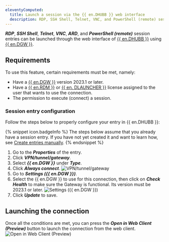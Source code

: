 ```yaml
---
eleventyComputed:
  title: Launch a session via the {{ en.DHUBB }} web interface
  description: RDP, SSH Shell, Telnet, VNC, and PowerShell (remote) session entries can be launched through the web interface of {{ en.DHUBB }} using {{ en.DGW }}.
---
```

***RDP***, ***SSH Shell***, ***Telnet***, ***VNC***, ***ARD***, and ***PowerShell (remote)*** session entries can be launched through the web interface of [{{ en.DHUBB }}](/hub/overview/what-is-hub/) using [{{ en.DGW }}](/dgw/overview/what-is-dgw/).

## Requirements
To use this feature, certain requirements must be met, namely:
* Have a [{{ en.DGW }}](/dgw/hub/hub-business-configuration/) version 2023.1 or later.
* Have a [{{ en.RDM }}](/rdm/commands/administration/management/licenses/) or [{{ en. DLAUNCHER }}](/hub/launcher/installation/launcher-license-registration/) license assigned to the user that wants to use the connection.
* The permission to execute (connect) a session. 

### Session entry configuration
Follow the steps below to properly configure your entry in {{ en.DHUBB }}:

{% snippet icon.badgeInfo %}
The steps below assume that you already have a session entry. If you have not yet created it and want to learn how, see [Create entries manually](/hub/web-interface/entries/create-entries-manually/).
{% endsnippet %}

1. Go to the ***Properties*** of the entry.
1. Click ***VPN/tunnel/gateway***.
1. Select ***{{ en.DGW }}*** under ***Type***.
1. Click ***Always connect***. 
![VPN/tunnel/gateway](https://cdnweb.devolutions.net/docs/HUBB6006_2023_3.png)
1. Go to ***Settings ({{ en.DGW }})***.
1. Select the {{ en.DGW }} to use for this connection, then click on ***Check Health*** to make sure the Gateway is functional. Its version must be 2023.1 or later.
![Settings ({{ en.DGW }})](https://cdnweb.devolutions.net/docs/HUBB6008_2023_3.png)
1. Click ***Update*** to save. 

## Launching the connection
Once all the conditions are met, you can press the ***Open in Web Client (Preview)*** button to launch the connection from the web client.
![Open in Web Client (Preview)](https://cdnweb.devolutions.net/docs/HUBB6007_2023_3.png)
